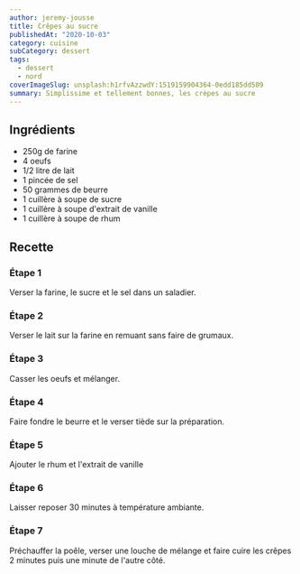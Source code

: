 ```yaml
---
author: jeremy-jousse
title: Crêpes au sucre
publishedAt: "2020-10-03"
category: cuisine
subCategory: dessert
tags:
  - dessert
  - nord
coverImageSlug: unsplash:h1rfvAzzwdY:1519159904364-0edd185dd509
summary: Simplissime et tellement bonnes, les crèpes au sucre
---
```


## Ingrédients

- 250g de farine
- 4 oeufs
- 1/2 litre de lait
- 1 pincée de sel
- 50 grammes de beurre
- 1 cuillère à soupe de sucre
- 1 cuillère à soupe d'extrait de vanille
- 1 cuillère à soupe de rhum

## Recette

### Étape 1

Verser la farine, le sucre et le sel dans un saladier.

### Étape 2

Verser le lait sur la farine en remuant sans faire de grumaux.

### Étape 3

Casser les oeufs et mélanger.

### Étape 4

Faire fondre le beurre et le verser tiède sur la préparation.

### Étape 5

Ajouter le rhum et l'extrait de vanille

### Étape 6

Laisser reposer 30 minutes à température ambiante.

### Étape 7

Préchauffer la poêle, verser une louche de mélange et faire cuire les crêpes 2 minutes puis une minute de l'autre côté.
